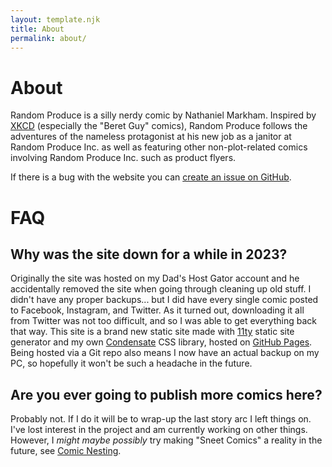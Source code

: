 ```yaml
---
layout: template.njk
title: About
permalink: about/
---
```


# About

Random Produce is a silly nerdy comic by Nathaniel Markham. Inspired by [XKCD](https://xkcd.com/) (especially the "Beret Guy" comics), Random Produce follows the adventures of the nameless protagonist at his new job as a janitor at Random Produce Inc. as well as featuring other non-plot-related comics involving Random Produce Inc. such as product flyers.

If there is a bug with the website you can [create an issue on GitHub](https://github.com/Icosahunter/randomproduce.com/issues).

# FAQ

## Why was the site down for a while in 2023?

Originally the site was hosted on my Dad's Host Gator account and he accidentally removed the site when going through cleaning up old stuff. I didn't have any proper backups... but I did have every single comic posted to Facebook, Instagram, and Twitter. As it turned out, downloading it all from Twitter was not too difficult, and so I was able to get everything back that way. This site is a brand new static site made with [11ty](https://www.11ty.dev/) static site generator and my own [Condensate](https://github.com/Icosahunter/condensate) CSS library, hosted on [GitHub Pages](https://pages.github.com/). Being hosted via a Git repo also means I now have an actual backup on my PC, so hopefully it won't be such a headache in the future.

## Are you ever going to publish more comics here?

Probably not. If I do it will be to wrap-up the last story arc I left things on. I've lost interest in the project and am currently working on other things. However, I *might maybe possibly* try making "Sneet Comics" a reality in the future, see [Comic Nesting]({{site.url}}/comics/comic-nesting/).